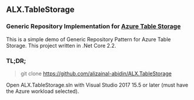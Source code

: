 ## ALX.TableStorage
### Generic Repository Implementation for [Azure Table Storage](https://jlik.me/6b)
This is a simple demo of Generic Repository Pattern for Azure Table Storage. This project written in .Net Core 2.2.

### TL;DR;

> git clone https://github.com/alizainal-abidin/ALX.TableStorage

Open ALX.TableStorage.sln with Visual Studio 2017 15.5 or later (must have the Azure workload selected).
